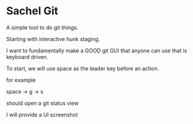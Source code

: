 # Sachel Git

A simple tool to do git things.

Starting with interactive hunk staging.

I want to fundamentally make a GOOD git GUI that anyone can use that is keyboard driven.

To start, we will use space as the leader key before an action.

for example

space -> g -> s

should open a git status view

I will provide a UI screenshot

